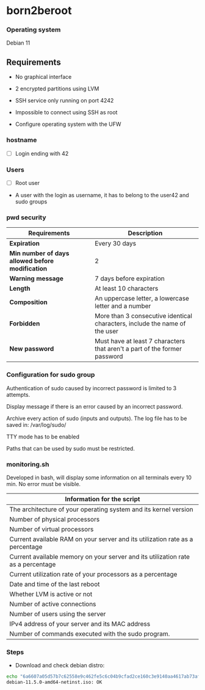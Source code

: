# born2beroot
### Operating system
Debian 11

## Requirements
- No graphical interface

- 2 encrypted partitions using LVM

- SSH service only running on port 4242

- Impossible to connect using SSH as root

- Configure operating system with the UFW

### hostname
- [ ] Login ending with 42

### Users
- [ ] Root user

* A user with the login as username, it has to belong to the user42 and sudo groups

### pwd security
|Requirements |Description  |
|--- | --- |
| **Expiration**|Every 30 days|
| **Min number of days allowed before modification** |2|
| **Warning message**|7 days before expiration|
| **Length**|At least 10 characters|
| **Composition**|An uppercase letter, a lowercase letter and a number|
| **Forbidden**|More than 3 consecutive identical characters, include the name of the user|
| **New password**|Must have at least 7 characters that aren't a part of the former password|

### Configuration for sudo group
Authentication of sudo caused by incorrect password is limited to 3 attempts.

Display message if there is an error caused by an incorrect password.

Archive every action of sudo (inputs and outputs). The log file has to be saved in: /var/log/sudo/

TTY mode has to be enabled

Paths that can be used by sudo must be restricted.

### monitoring.sh

Developed in bash, will display some information on all terminals every 10 min. No error must be visible.

|Information for the script|
| --- |
|The architecture of your operating system and its kernel version|
|Number of physical processors|
|Number of virtual processors|
|Current available RAM on your server and its utilization rate as a percentage|
|Current available memory on your server and its utilization rate as a percentage|
|Current utilization rate of your processors as a percentage|
|Date and time of the last reboot|
|Whether LVM is active or not|
|Number of active connections|
|Number of users using the server|
| IPv4 address of your server and its MAC address|
| Number of commands executed with the sudo program.|

### Steps
* Download and check debian distro:
```bash
echo "6a6607a05d57b7c62558e9c462fe5c6c04b9cfad2ce160c3e9140aa4617ab73aff7f5f745dfe51bbbe7b33c9b0e219a022ad682d6c327de0e53e40f079abf66a  debian-11.5.0-amd64-netinst.iso" | sha512sum --check
debian-11.5.0-amd64-netinst.iso: OK
```

